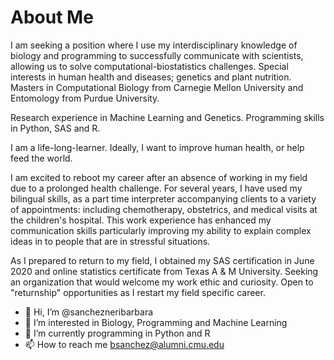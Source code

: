 # About Me

I am seeking a position where I use my interdisciplinary knowledge of biology and programming to successfully communicate with scientists, allowing us to solve computational-biostatistics challenges. Special interests in human health and diseases; genetics and plant nutrition. Masters in Computational Biology from Carnegie Mellon University and Entomology from Purdue University.

Research experience in Machine Learning and Genetics. Programming skills in Python, SAS and R.

I am a life-long-learner. Ideally, I want to improve human health, or help feed the world.

I am excited to reboot my career after an absence of working in my field due to a prolonged health challenge. For several years, I have used my bilingual skills, as a part time interpreter accompanying clients to a variety of appointments: including chemotherapy, obstetrics, and medical visits at the children's hospital. This work experience has enhanced my communication skills particularly improving my ability to explain complex ideas in to people that are in stressful situations.

As I prepared to return to my field, I obtained my SAS certification in June 2020 and online statistics certificate from Texas A & M University. Seeking an organization that would welcome my work ethic and curiosity. Open to "returnship" opportunities as I restart my field specific career.

- 👋 Hi, I’m @sanchezneribarbara
- 👀 I’m interested in Biology, Programming and Machine Learning
- 🌱 I’m currently programming in Python and R
- 📫 How to reach me bsanchez@alumni.cmu.edu

